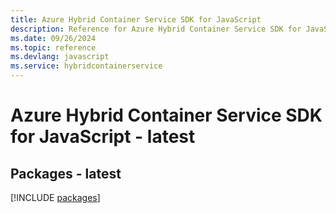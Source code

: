 ```yaml
---
title: Azure Hybrid Container Service SDK for JavaScript
description: Reference for Azure Hybrid Container Service SDK for JavaScript
ms.date: 09/26/2024
ms.topic: reference
ms.devlang: javascript
ms.service: hybridcontainerservice
---
```

# Azure Hybrid Container Service SDK for JavaScript - latest
## Packages - latest
[!INCLUDE [packages](hybrid-container-service-index.md)]